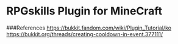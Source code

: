 # RPGskills Plugin for MineCraft

###References
https://bukkit.fandom.com/wiki/Plugin_Tutorial/ko
https://bukkit.org/threads/creating-cooldown-in-event.377111/
